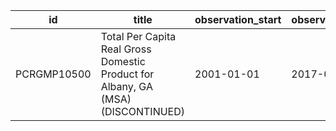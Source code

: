 | id          | title                                                                            | observation_start   | observation_end   |
|-------------|----------------------------------------------------------------------------------|---------------------|-------------------|
| PCRGMP10500 | Total Per Capita Real Gross Domestic Product for Albany, GA (MSA) (DISCONTINUED) | 2001-01-01          | 2017-01-01        |